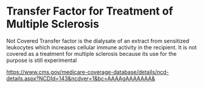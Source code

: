 # Transfer Factor for Treatment of Multiple Sclerosis

Not Covered 
Transfer factor is the dialysate of an extract from sensitized leukocytes which increases cellular immune activity in the recipient. It is not covered as a treatment for multiple sclerosis because its use for the purpose is still experimental

https://www.cms.gov/medicare-coverage-database/details/ncd-details.aspx?NCDId=143&ncdver=1&bc=AAAAgAAAAAAA&
